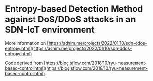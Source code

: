 # Entropy-based Detection Method against DoS/DDoS attacks in an SDN-IoT environment

More information on [https://adhim.me/projects/2022/01/10/sdn-ddos-entropy.html](https://adhim.me/projects/2022/01/10/sdn-ddos-entropy.html)

Code derived from [https://blog.sflow.com/2018/10/ryu-measurement-based-control.html](https://blog.sflow.com/2018/10/ryu-measurement-based-control.html)
    